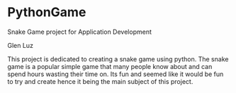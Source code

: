 # PythonGame
Snake Game project for Application Development

Glen Luz

This project is dedicated to creating a snake game using python. The snake game is a popular simple game that many people know about and can spend hours wasting their time on. Its fun and seemed like it would be fun to try and create hence it being the main subject of this project.
